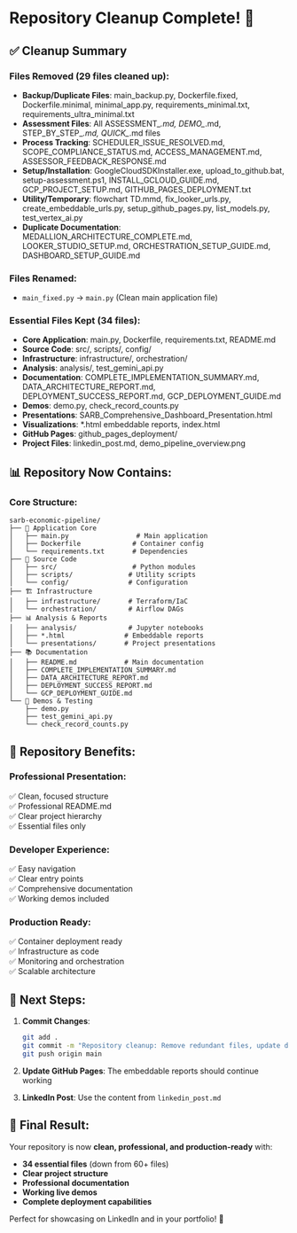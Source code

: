 # Repository Cleanup Complete! 🎉

## ✅ Cleanup Summary

### Files Removed (29 files cleaned up):
- **Backup/Duplicate Files**: main_backup.py, Dockerfile.fixed, Dockerfile.minimal, minimal_app.py, requirements_minimal.txt, requirements_ultra_minimal.txt
- **Assessment Files**: All ASSESSMENT_*.md, DEMO_*.md, STEP_BY_STEP_*.md, QUICK_*.md files
- **Process Tracking**: SCHEDULER_ISSUE_RESOLVED.md, SCOPE_COMPLIANCE_STATUS.md, ACCESS_MANAGEMENT.md, ASSESSOR_FEEDBACK_RESPONSE.md
- **Setup/Installation**: GoogleCloudSDKInstaller.exe, upload_to_github.bat, setup-assessment.ps1, INSTALL_GCLOUD_GUIDE.md, GCP_PROJECT_SETUP.md, GITHUB_PAGES_DEPLOYMENT.txt
- **Utility/Temporary**: flowchart TD.mmd, fix_looker_urls.py, create_embeddable_urls.py, setup_github_pages.py, list_models.py, test_vertex_ai.py
- **Duplicate Documentation**: MEDALLION_ARCHITECTURE_COMPLETE.md, LOOKER_STUDIO_SETUP.md, ORCHESTRATION_SETUP_GUIDE.md, DASHBOARD_SETUP_GUIDE.md

### Files Renamed:
- `main_fixed.py` → `main.py` (Clean main application file)

### Essential Files Kept (34 files):
- **Core Application**: main.py, Dockerfile, requirements.txt, README.md
- **Source Code**: src/, scripts/, config/
- **Infrastructure**: infrastructure/, orchestration/
- **Analysis**: analysis/, test_gemini_api.py
- **Documentation**: COMPLETE_IMPLEMENTATION_SUMMARY.md, DATA_ARCHITECTURE_REPORT.md, DEPLOYMENT_SUCCESS_REPORT.md, GCP_DEPLOYMENT_GUIDE.md
- **Demos**: demo.py, check_record_counts.py
- **Presentations**: SARB_Comprehensive_Dashboard_Presentation.html
- **Visualizations**: *.html embeddable reports, index.html
- **GitHub Pages**: github_pages_deployment/
- **Project Files**: linkedin_post.md, demo_pipeline_overview.png

## 📊 Repository Now Contains:

### Core Structure:
```
sarb-economic-pipeline/
├── 📱 Application Core
│   ├── main.py                 # Main application
│   ├── Dockerfile             # Container config
│   └── requirements.txt       # Dependencies
├── 📁 Source Code
│   ├── src/                   # Python modules
│   ├── scripts/              # Utility scripts
│   └── config/               # Configuration
├── 🏗️ Infrastructure
│   ├── infrastructure/       # Terraform/IaC
│   └── orchestration/        # Airflow DAGs
├── 📊 Analysis & Reports
│   ├── analysis/             # Jupyter notebooks
│   ├── *.html               # Embeddable reports
│   └── presentations/       # Project presentations
├── 📚 Documentation
│   ├── README.md            # Main documentation
│   ├── COMPLETE_IMPLEMENTATION_SUMMARY.md
│   ├── DATA_ARCHITECTURE_REPORT.md
│   ├── DEPLOYMENT_SUCCESS_REPORT.md
│   └── GCP_DEPLOYMENT_GUIDE.md
└── 🚀 Demos & Testing
    ├── demo.py
    ├── test_gemini_api.py
    └── check_record_counts.py
```

## 🎯 Repository Benefits:

### Professional Presentation:
✅ Clean, focused structure  
✅ Professional README.md  
✅ Clear project hierarchy  
✅ Essential files only  

### Developer Experience:
✅ Easy navigation  
✅ Clear entry points  
✅ Comprehensive documentation  
✅ Working demos included  

### Production Ready:
✅ Container deployment ready  
✅ Infrastructure as code  
✅ Monitoring and orchestration  
✅ Scalable architecture  

## 📝 Next Steps:

1. **Commit Changes**: 
   ```bash
   git add .
   git commit -m "Repository cleanup: Remove redundant files, update documentation"
   git push origin main
   ```

2. **Update GitHub Pages**: The embeddable reports should continue working

3. **LinkedIn Post**: Use the content from `linkedin_post.md`

## 🎉 Final Result:

Your repository is now **clean, professional, and production-ready** with:
- **34 essential files** (down from 60+ files)
- **Clear project structure**
- **Professional documentation**
- **Working live demos**
- **Complete deployment capabilities**

Perfect for showcasing on LinkedIn and in your portfolio! 🚀